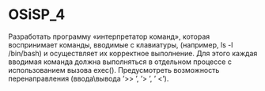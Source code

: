 # OSiSP_4

Разработать программу «интерпретатор команд», которая воспринимает команды, вводимые с клавиатуры, (например, ls -l /bin/bash) и осуществляет их корректное выполнение. Для этого каждая вводимая команда должна выполняться в отдельном процессе с использованием вызова exec(). Предусмотреть возможность перенаправления (ввода\вывода ’>> ’, ’> ’, ’ <’). 
